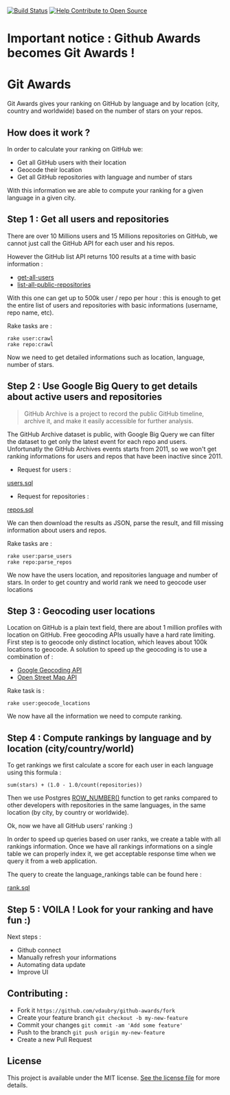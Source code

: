 [![Build Status](https://semaphoreci.com/api/v1/projects/aa2cd6ce-b19d-43bc-9db1-f1c3c2756be9/389922/badge.svg)](https://semaphoreci.com/vdaubry/github-awards)
[![Help Contribute to Open Source](https://www.codetriage.com/vdaubry/github-awards/badges/users.svg)](https://www.codetriage.com/vdaubry/github-awards)

# Important notice : Github Awards becomes Git Awards !

# Git Awards

Git Awards gives your ranking on GitHub by language and by location (city, country and worldwide) based on the number of stars on your repos.


## How does it work ?

In order to calculate your ranking on GitHub we:
- Get all GitHub users with their location
- Geocode their location
- Get all GitHub repositories with language and number of stars

With this information we are able to compute your ranking for a given language in a given city.

## Step 1 : Get all users and repositories

There are over 10 Millions users and 15 Millions repositories on GitHub, we cannot just call the GitHub API for each user and his repos.

However the GitHub list API returns 100 results at a time with basic information :
- [get-all-users](https://developer.github.com/v3/users/#get-all-users)
- [list-all-public-repositories](https://developer.github.com/v3/repos/#list-all-public-repositories)

With this one can get up to 500k user / repo per hour : this is enough to get the entire list of users and repositories with basic informations (username, repo name, etc).

Rake tasks are :

    rake user:crawl
    rake repo:crawl

Now we need to get detailed informations such as location, language, number of stars.


## Step 2 : Use Google Big Query to get details about active users and repositories

> GitHub Archive is a project to record the public GitHub timeline, archive it, and make it easily accessible for further analysis.

The GitHub Archive dataset is public, with Google Big Query we can filter the dataset to get only the latest event for each repo and users. Unfortunatly the GitHub Archives events starts from 2011, so we won't get ranking informations for users and repos that have been inactive since 2011.

- Request for users :

[users.sql](https://github.com/vdaubry/github-awards-api/blob/master/sql/GoogleBigQuery/users.sql)

- Request for repositories :

[repos.sql](https://github.com/vdaubry/github-awards-api/blob/master/sql/GoogleBigQuery/repos.sql)

We can then download the results as JSON, parse the result, and fill missing information about users and repos.

Rake tasks are :

    rake user:parse_users
    rake repo:parse_repos

We now have the users location, and repositories language and number of stars. In order to get country and world rank we need to geocode user locations


## Step 3 : Geocoding user locations

Location on GitHub is a plain text field, there are about 1 million profiles with location on GitHub. Free geocoding APIs usually have a hard rate limiting. First step is to geocode only distinct location, which leaves about 100k locations to geocode.
A solution to speed up the geocoding is to use a combination of :

- [Google Geocoding API](https://developers.google.com/maps/documentation/geocoding/)
- [Open Street Map API](http://wiki.openstreetmap.org/wiki/Nominatim)

Rake task is :

    rake user:geocode_locations

We now have all the information we need to compute ranking.

## Step 4 : Compute rankings by language and by location (city/country/world)

To get rankings we first calculate a score for each user in each language using this formula :

    sum(stars) + (1.0 - 1.0/count(repositories))

Then we use Postgres [ROW_NUMBER()](http://www.postgresql.org/docs/9.4/static/functions-window.html) function to get ranks compared to other developers with repositories in the same languages, in the same location (by city, by country or worldwide).

Ok, now we have all GitHub users' ranking :)

In order to speed up queries based on user ranks, we create a table with all rankings information. Once we have all rankings informations on a single table we can properly index it, we get acceptable response time when we query it from a web application.

The query to create the language_rankings table can be found here :

[rank.sql](https://github.com/vdaubry/github-awards-api/blob/master/sql/rank.sql)


## Step 5 : VOILA ! Look for your ranking and have fun :)


Next steps :

- Github connect
- Manually refresh your informations
- Automating data update
- Improve UI


## Contributing :

* Fork it `https://github.com/vdaubry/github-awards/fork`
* Create your feature branch `git checkout -b my-new-feature`
* Commit your changes `git commit -am 'Add some feature'`
* Push to the branch `git push origin my-new-feature`
* Create a new Pull Request

## License

This project is available under the MIT license. [See the license file](LICENSE.md) for more details.
